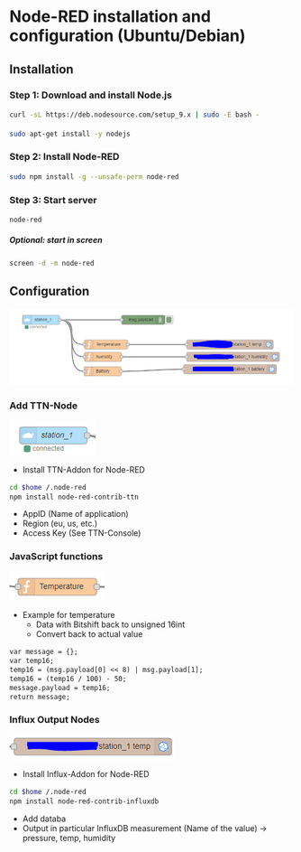 # Node-RED installation and configuration (Ubuntu/Debian)
## Installation
### Step 1: Download and install Node.js
```bash
curl -sL https://deb.nodesource.com/setup_9.x | sudo -E bash -

sudo apt-get install -y nodejs
```

### Step 2: Install Node-RED
```bash
sudo npm install -g --unsafe-perm node-red
```

### Step 3: Start server
```bash
node-red
```

##### Optional: start in screen
```bash
screen -d -m node-red
```
## Configuration
![Node-RED Flow Chart](../img/node-red.PNG)
### Add TTN-Node
![TTN-Node](../img/ttnnode.PNG)

- Install TTN-Addon for Node-RED
```bash
cd $home /.node-red
npm install node-red-contrib-ttn
```
- AppID (Name of application)
- Region (eu, us, etc.)
- Access Key (See TTN-Console)
### JavaScript functions
![JavaScript Function](../img/jsfunction.PNG)
- Example for temperature
  * Data with Bitshift back to unsigned 16int
  * Convert back to actual value
```
var message = {};
var temp16;
temp16 = (msg.payload[0] << 8) | msg.payload[1];
temp16 = (temp16 / 100) - 50;
message.payload = temp16;
return message;
```
### Influx Output Nodes
![Influx-Out-Node](../img/influx-out.PNG)

- Install Influx-Addon for Node-RED
```bash
cd $home /.node-red
npm install node-red-contrib-influxdb
```
- Add databa
- Output in particular InfluxDB measurement (Name of the value) -> pressure, temp, humidity


